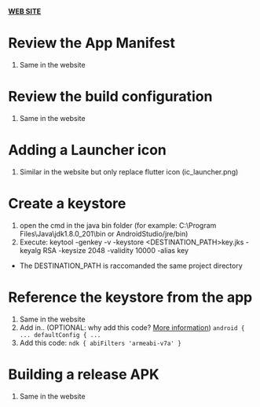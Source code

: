 [**WEB SITE**](https://flutter.dev/docs/deployment/android)
# Review the App Manifest
1. Same in the website
# Review the build configuration
1. Same in the website
# Adding a Launcher icon
1. Similar in the website but only replace flutter icon (ic_launcher.png)
# Create a keystore
1.	open the cmd in the java bin folder (for example: C:\Program Files\Java\jdk1.8.0_201\bin or AndroidStudio/jre/bin)
2.	Execute: keytool -genkey -v -keystore <DESTINATION_PATH>key.jks -keyalg RSA -keysize 2048 -validity 10000 -alias key
* The DESTINATION_PATH is raccomanded the same project directory
# Reference the keystore from the app
1.	Same in the website
2.	Add in.. (OPTIONAL: why add this code? [More information](https://medium.com/flutterpub/flutter-app-couldnt-find-libflutter-so-c95ad81cbccd))
`android {
     ...
     defaultConfig {
         ...`
3. Add this code:
`ndk {
     abiFilters 'armeabi-v7a'
 }`
# Building a release APK
1. Same in the website